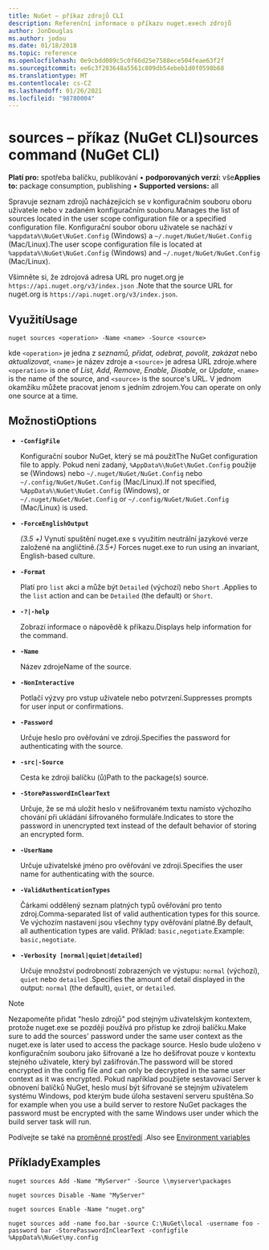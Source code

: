 ```yaml
---
title: NuGet – příkaz zdrojů CLI
description: Referenční informace o příkazu nuget.exech zdrojů
author: JonDouglas
ms.author: jodou
ms.date: 01/18/2018
ms.topic: reference
ms.openlocfilehash: 0e9cbdd089c5c0f66d25e7588ece504feae63f2f
ms.sourcegitcommit: ee6c3f203648a5561c809db54ebeb1d0f0598b68
ms.translationtype: MT
ms.contentlocale: cs-CZ
ms.lasthandoff: 01/26/2021
ms.locfileid: "98780004"
---
```

# <a name="sources-command-nuget-cli"></a><span data-ttu-id="20283-103">sources – příkaz (NuGet CLI)</span><span class="sxs-lookup"><span data-stu-id="20283-103">sources command (NuGet CLI)</span></span>

<span data-ttu-id="20283-104">**Platí pro:** spotřeba balíčku, publikování &bullet; **podporovaných verzí:** vše</span><span class="sxs-lookup"><span data-stu-id="20283-104">**Applies to:** package consumption, publishing &bullet; **Supported versions:** all</span></span>

<span data-ttu-id="20283-105">Spravuje seznam zdrojů nacházejících se v konfiguračním souboru oboru uživatele nebo v zadaném konfiguračním souboru.</span><span class="sxs-lookup"><span data-stu-id="20283-105">Manages the list of sources located in the user scope configuration file or a specified configuration file.</span></span> <span data-ttu-id="20283-106">Konfigurační soubor oboru uživatele se nachází v `%appdata%\NuGet\NuGet.Config` (Windows) a `~/.nuget/NuGet/NuGet.Config` (Mac/Linux).</span><span class="sxs-lookup"><span data-stu-id="20283-106">The user scope configuration file is located at `%appdata%\NuGet\NuGet.Config` (Windows) and `~/.nuget/NuGet/NuGet.Config` (Mac/Linux).</span></span>

<span data-ttu-id="20283-107">Všimněte si, že zdrojová adresa URL pro nuget.org je `https://api.nuget.org/v3/index.json` .</span><span class="sxs-lookup"><span data-stu-id="20283-107">Note that the source URL for nuget.org is `https://api.nuget.org/v3/index.json`.</span></span>

## <a name="usage"></a><span data-ttu-id="20283-108">Využití</span><span class="sxs-lookup"><span data-stu-id="20283-108">Usage</span></span>

```cli
nuget sources <operation> -Name <name> -Source <source>
```

<span data-ttu-id="20283-109">kde `<operation>` je jedna z *seznamů, přidat, odebrat, povolit, zakázat* nebo *aktualizovat*, `<name>` je název zdroje a `<source>` je adresa URL zdroje.</span><span class="sxs-lookup"><span data-stu-id="20283-109">where `<operation>` is one of *List, Add, Remove, Enable, Disable,* or *Update*, `<name>` is the name of the source, and `<source>` is the source's URL.</span></span> <span data-ttu-id="20283-110">V jednom okamžiku můžete pracovat jenom s jedním zdrojem.</span><span class="sxs-lookup"><span data-stu-id="20283-110">You can operate on only one source at a time.</span></span>

## <a name="options"></a><span data-ttu-id="20283-111">Možnosti</span><span class="sxs-lookup"><span data-stu-id="20283-111">Options</span></span>

- **`-ConfigFile`**

  <span data-ttu-id="20283-112">Konfigurační soubor NuGet, který se má použít</span><span class="sxs-lookup"><span data-stu-id="20283-112">The NuGet configuration file to apply.</span></span> <span data-ttu-id="20283-113">Pokud není zadaný, `%AppData%\NuGet\NuGet.Config` použije se (Windows) nebo `~/.nuget/NuGet/NuGet.Config` nebo `~/.config/NuGet/NuGet.Config` (Mac/Linux).</span><span class="sxs-lookup"><span data-stu-id="20283-113">If not specified, `%AppData%\NuGet\NuGet.Config` (Windows), or `~/.nuget/NuGet/NuGet.Config` or `~/.config/NuGet/NuGet.Config` (Mac/Linux) is used.</span></span>

- **`-ForceEnglishOutput`**

  <span data-ttu-id="20283-114">*(3.5 +)* Vynutí spuštění nuget.exe s využitím neutrální jazykové verze založené na angličtině.</span><span class="sxs-lookup"><span data-stu-id="20283-114">*(3.5+)* Forces nuget.exe to run using an invariant, English-based culture.</span></span>

- **`-Format`**

  <span data-ttu-id="20283-115">Platí pro `list` akci a může být `Detailed` (výchozí) nebo `Short` .</span><span class="sxs-lookup"><span data-stu-id="20283-115">Applies to the `list` action and can be `Detailed` (the default) or `Short`.</span></span>

- **`-?|-help`**

  <span data-ttu-id="20283-116">Zobrazí informace o nápovědě k příkazu.</span><span class="sxs-lookup"><span data-stu-id="20283-116">Displays help information for the command.</span></span>

- **`-Name`**

  <span data-ttu-id="20283-117">Název zdroje</span><span class="sxs-lookup"><span data-stu-id="20283-117">Name of the source.</span></span>

- **`-NonInteractive`**

  <span data-ttu-id="20283-118">Potlačí výzvy pro vstup uživatele nebo potvrzení.</span><span class="sxs-lookup"><span data-stu-id="20283-118">Suppresses prompts for user input or confirmations.</span></span>

- **`-Password`**

  <span data-ttu-id="20283-119">Určuje heslo pro ověřování ve zdroji.</span><span class="sxs-lookup"><span data-stu-id="20283-119">Specifies the password for authenticating with the source.</span></span>

- **`-src|-Source`**

  <span data-ttu-id="20283-120">Cesta ke zdroji balíčku (ů)</span><span class="sxs-lookup"><span data-stu-id="20283-120">Path to the package(s) source.</span></span>

- **`-StorePasswordInClearText`**

  <span data-ttu-id="20283-121">Určuje, že se má uložit heslo v nešifrovaném textu namísto výchozího chování při ukládání šifrovaného formuláře.</span><span class="sxs-lookup"><span data-stu-id="20283-121">Indicates to store the password in unencrypted text instead of the default behavior of storing an encrypted form.</span></span>

- **`-UserName`**

  <span data-ttu-id="20283-122">Určuje uživatelské jméno pro ověřování ve zdroji.</span><span class="sxs-lookup"><span data-stu-id="20283-122">Specifies the user name for authenticating with the source.</span></span>

- **`-ValidAuthenticationTypes`**

  <span data-ttu-id="20283-123">Čárkami oddělený seznam platných typů ověřování pro tento zdroj.</span><span class="sxs-lookup"><span data-stu-id="20283-123">Comma-separated list of valid authentication types for this source.</span></span> <span data-ttu-id="20283-124">Ve výchozím nastavení jsou všechny typy ověřování platné.</span><span class="sxs-lookup"><span data-stu-id="20283-124">By default, all authentication types are valid.</span></span> <span data-ttu-id="20283-125">Příklad: `basic,negotiate`.</span><span class="sxs-lookup"><span data-stu-id="20283-125">Example: `basic,negotiate`.</span></span>

- **`-Verbosity [normal|quiet|detailed]`**

  <span data-ttu-id="20283-126">Určuje množství podrobností zobrazených ve výstupu: `normal` (výchozí), `quiet` nebo `detailed` .</span><span class="sxs-lookup"><span data-stu-id="20283-126">Specifies the amount of detail displayed in the output: `normal` (the default), `quiet`, or `detailed`.</span></span>

> [!Note]
> <span data-ttu-id="20283-127">Nezapomeňte přidat "heslo zdrojů" pod stejným uživatelským kontextem, protože nuget.exe se později používá pro přístup ke zdroji balíčku.</span><span class="sxs-lookup"><span data-stu-id="20283-127">Make sure to add the sources' password under the same user context as the nuget.exe is later used to access the package source.</span></span> <span data-ttu-id="20283-128">Heslo bude uloženo v konfiguračním souboru jako šifrované a lze ho dešifrovat pouze v kontextu stejného uživatele, který byl zašifrován.</span><span class="sxs-lookup"><span data-stu-id="20283-128">The password will be stored encrypted in the config file and can only be decrypted in the same user context as it was encrypted.</span></span> <span data-ttu-id="20283-129">Pokud například použijete sestavovací Server k obnovení balíčků NuGet, heslo musí být šifrované se stejným uživatelem systému Windows, pod kterým bude úloha sestavení serveru spuštěna.</span><span class="sxs-lookup"><span data-stu-id="20283-129">So for example when you use a build server to restore NuGet packages the password must be encrypted with the same Windows user under which  the build server task will run.</span></span>

<span data-ttu-id="20283-130">Podívejte se také na [proměnné prostředí](cli-ref-environment-variables.md) .</span><span class="sxs-lookup"><span data-stu-id="20283-130">Also see [Environment variables](cli-ref-environment-variables.md)</span></span>

## <a name="examples"></a><span data-ttu-id="20283-131">Příklady</span><span class="sxs-lookup"><span data-stu-id="20283-131">Examples</span></span>

```cli
nuget sources Add -Name "MyServer" -Source \\myserver\packages

nuget sources Disable -Name "MyServer"

nuget sources Enable -Name "nuget.org"

nuget sources add -name foo.bar -source C:\NuGet\local -username foo -password bar -StorePasswordInClearText -configfile %AppData%\NuGet\my.config
```
